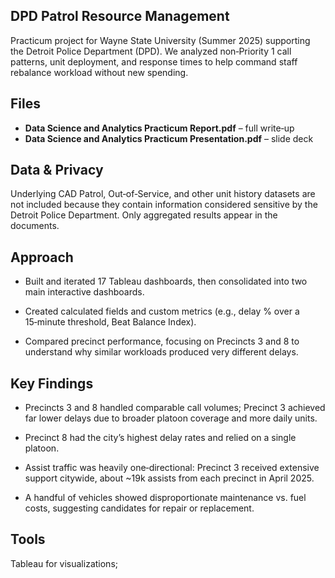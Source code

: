 ## DPD Patrol Resource Management

Practicum project for Wayne State University (Summer 2025) supporting the Detroit Police Department (DPD). We analyzed non‑Priority 1 call patterns, unit deployment, and response times to help command staff rebalance workload without new spending.

## Files

- **Data Science and Analytics Practicum Report.pdf** – full write‑up
- **Data Science and Analytics Practicum Presentation.pdf** – slide deck

## Data & Privacy

Underlying CAD Patrol, Out‑of‑Service, and other unit history datasets are not included because they contain information considered sensitive by the Detroit Police Department. Only aggregated results appear in the documents.

## Approach

- Built and iterated 17 Tableau dashboards, then consolidated into two main interactive dashboards.

- Created calculated fields and custom metrics (e.g., delay % over a 15‑minute threshold, Beat Balance Index).

- Compared precinct performance, focusing on Precincts 3 and 8 to understand why similar workloads produced very different delays.

## Key Findings

- Precincts 3 and 8 handled comparable call volumes; Precinct 3 achieved far lower delays due to broader platoon coverage and more daily units.

- Precinct 8 had the city’s highest delay rates and relied on a single platoon.

- Assist traffic was heavily one‑directional: Precinct 3 received extensive support citywide, about ~19k assists from each precinct in April 2025.

- A handful of vehicles showed disproportionate maintenance vs. fuel costs, suggesting candidates for repair or replacement.

## Tools

Tableau for visualizations;
